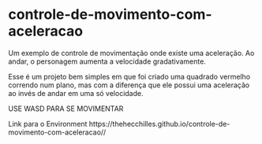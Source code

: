 # controle-de-movimento-com-aceleracao
<p>Um exemplo de controle de movimentação onde existe uma aceleração. Ao andar, o personagem aumenta a velocidade gradativamente.</p>
<p>Esse é um projeto bem simples em que foi criado uma quadrado vermelho correndo num plano, mas com a diferença que ele possui uma aceleração ao invés de andar em uma só velocidade.</p>
<p>USE WASD PARA SE MOVIMENTAR</p>
<p>Link para o Environment https://thehecchilles.github.io/controle-de-movimento-com-aceleracao//</p>
